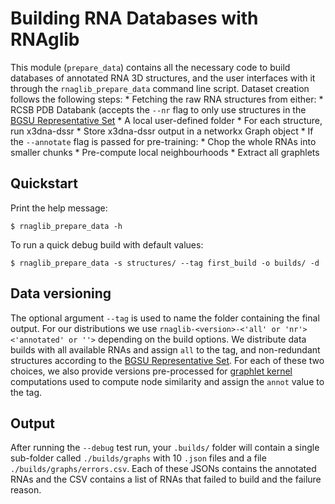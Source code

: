 # Building RNA Databases with RNAglib 

This module (`prepare_data`) contains all the necessary code to build databases of annotated RNA 3D structures, and the user interfaces with it through the `rnaglib_prepare_data` command line script.
Dataset creation follows the following steps:
    * Fetching the raw RNA structures from either:
        * RCSB PDB Databank (accepts the `--nr` flag to only use structures in the [BGSU Representative Set](https://www.bgsu.edu/research/rna/databases/non-redundant-list.html)
        * A local user-defined folder
    * For each structure, run x3dna-dssr
    * Store x3dna-dssr output in a networkx Graph object
    * If the `--annotate` flag is passed for pre-training:
        * Chop the whole RNAs into smaller chunks
        * Pre-compute local neighbourhoods
        * Extract all graphlets


## Quickstart

Print the help message:

```
$ rnaglib_prepare_data -h
```

To run a quick debug build with default values:

```
$ rnaglib_prepare_data -s structures/ --tag first_build -o builds/ -d
```

## Data versioning

The optional argument `--tag` is used to name the folder containing the final output.
For our distributions we use `rnaglib-<version>-<'all' or 'nr'><'annotated' or ''>` depending on the build options.
We distribute data builds with all available RNAs and assign `all` to the tag, and non-redundant structures according to the [BGSU Representative Set](https://www.bgsu.edu/research/rna/databases/non-redundant-list.html).
For each of these two choices, we also provide versions pre-processed for [graphlet kernel](https://rnaglib.cs.mcgill.ca/static/docs/html/rnaglib.kernels.html) computations used to compute node similarity and assign the `annot` value to the tag.

## Output 

After running the `--debug` test run, your `.builds/` folder will contain a single sub-folder called `./builds/graphs` with 10 `.json` files and a file `./builds/graphs/errors.csv`. Each of these JSONs contains the annotated RNAs and the CSV contains a list of RNAs that failed to build and the failure reason.

